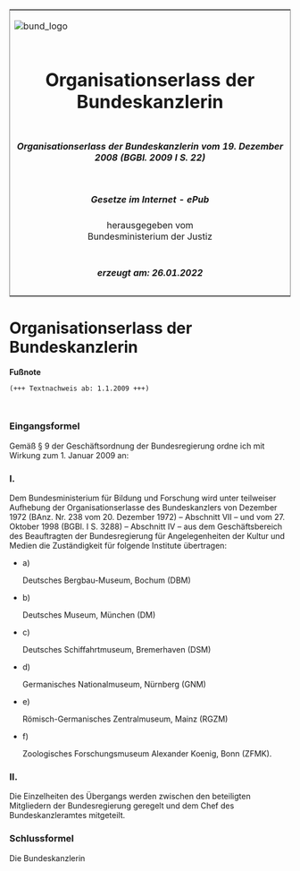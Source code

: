 <span id="DECKBLATT.html"></span>

<table border="0" frame="border" width="100%">

<tr valign="top">

<td align="left">

![bund\_logo](BfJ_2021_Web_de_de.gif)

</td>

<td align="right">

 

</td>

</tr>

<tr align="center" valign="middle">

<td colspan="2">

# Organisationserlass der Bundeskanzlerin

</td>

</tr>

<tr align="center" valign="middle">

<td colspan="2">

##### Organisationserlass der Bundeskanzlerin vom 19. Dezember 2008 (BGBl. 2009 I S. 22)

</td>

</tr>

<tr align="center" valign="middle">

<td colspan="2">

  
  

##### Gesetze im Internet - ePub  
  
herausgegeben vom  
Bundesministerium der Justiz

</td>

</tr>

<tr align="center" valign="bottom">

<td colspan="2">

  
  

##### erzeugt am: 26.01.2022

</td>

</tr>

</table>

<span id="BJNR002200009.html"></span>

# Organisationserlass der Bundeskanzlerin

<div>

  
**Fußnote**

<div class="jnhtml">

<div>

<div class="jurAbsatz">

  

``` 
(+++ Textnachweis ab: 1.1.2009 +++)

 
```

</div>

</div>

</div>

</div>

<span id="BJNR002200009BJNE000100000.html"></span>

### Eingangsformel  

<div>

<div class="jnhtml">

<div>

<div class="jurAbsatz">

Gemäß § 9 der Geschäftsordnung der Bundesregierung ordne ich mit Wirkung
zum 1. Januar 2009 an:

</div>

</div>

</div>

</div>

<span id="BJNR002200009BJNE000200000.html"></span>

### I.  

<div>

<div class="jnhtml">

<div>

<div class="jurAbsatz">

Dem Bundesministerium für Bildung und Forschung wird unter teilweiser
Aufhebung der Organisationserlasse des Bundeskanzlers von Dezember 1972
(BAnz. Nr. 238 vom 20. Dezember 1972) – Abschnitt VII – und vom 27.
Oktober 1998 (BGBl. I S. 3288) – Abschnitt IV – aus dem Geschäftsbereich
des Beauftragten der Bundesregierung für Angelegenheiten der Kultur und
Medien die Zuständigkeit für folgende Institute übertragen:

  - a)
    
    <div style="">
    
    Deutsches Bergbau-Museum, Bochum (DBM)
    
    </div>

  - b)
    
    <div style="">
    
    Deutsches Museum, München (DM)
    
    </div>

  - c)
    
    <div style="">
    
    Deutsches Schiffahrtmuseum, Bremerhaven (DSM)
    
    </div>

  - d)
    
    <div style="">
    
    Germanisches Nationalmuseum, Nürnberg (GNM)
    
    </div>

  - e)
    
    <div style="">
    
    Römisch-Germanisches Zentralmuseum, Mainz (RGZM)
    
    </div>

  - f)
    
    <div style="">
    
    Zoologisches Forschungsmuseum Alexander Koenig, Bonn (ZFMK).
    
    </div>

</div>

</div>

</div>

</div>

<span id="BJNR002200009BJNE000300000.html"></span>

### II.  

<div>

<div class="jnhtml">

<div>

<div class="jurAbsatz">

Die Einzelheiten des Übergangs werden zwischen den beteiligten
Mitgliedern der Bundesregierung geregelt und dem Chef des
Bundeskanzleramtes mitgeteilt.

</div>

</div>

</div>

</div>

<span id="BJNR002200009BJNE000400000.html"></span>

### Schlussformel  

<div>

<div class="jnhtml">

<div>

<div class="jurAbsatz">

<span class="SP">Die Bundeskanzlerin</span>

</div>

</div>

</div>

</div>
